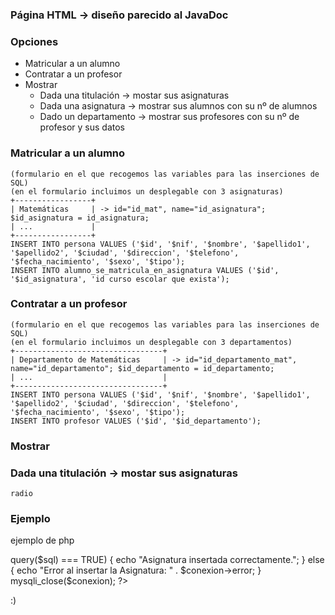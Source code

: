 ### Página HTML -> diseño parecido al JavaDoc

### Opciones
- Matricular a un alumno
- Contratar a un profesor
- Mostrar
    - Dada una titulación → mostar sus asignaturas
    - Dada una asignatura → mostrar sus alumnos con su nº de alumnos
    - Dado un departamento → mostrar sus profesores con su nº de profesor y sus datos

### Matricular a un alumno
    (formulario en el que recogemos las variables para las inserciones de SQL)
    (en el formulario incluimos un desplegable con 3 asignaturas)
    +-----------------+
    | Matemáticas     | -> id="id_mat", name="id_asignatura"; $id_asignatura = id_asignatura;
    | ...             |
    +-----------------+
    INSERT INTO persona VALUES ('$id', '$nif', '$nombre', '$apellido1', '$apellido2', '$ciudad', '$direccion', '$telefono', '$fecha_nacimiento', '$sexo', '$tipo');
    INSERT INTO alumno_se_matricula_en_asignatura VALUES ('$id', '$id_asignatura', 'id curso escolar que exista');


### Contratar a un profesor
    (formulario en el que recogemos las variables para las inserciones de SQL)
    (en el formulario incluimos un desplegable con 3 departamentos)
    +---------------------------------+
    | Departamento de Matemáticas     | -> id="id_departamento_mat", name="id_departamento"; $id_departamento = id_departamento;
    | ...                             |
    +---------------------------------+
    INSERT INTO persona VALUES ('$id', '$nif', '$nombre', '$apellido1', '$apellido2', '$ciudad', '$direccion', '$telefono', '$fecha_nacimiento', '$sexo', '$tipo');
    INSERT INTO profesor VALUES ('$id', '$id_departamento');



### Mostrar

### Dada una titulación → mostar sus asignaturas
    radio





### Ejemplo
ejemplo de php

<?php

$conexion =mysqli_connect("localhost", "root","", "universidad");

if (mysqli_connect_errno())

{

printf("MySQL connection failed with the error: %s",

mysqli_connect_error());

 exit;

}

$nombre=$_POST['nombre'];

$creditos=$_POST['creditos'];

$tipo=$_POST['tipo'];

$curso=$_POST['curso'];

$cuatrimestre=$_POST['cuatrimestre'];

$sql = "INSERT INTO asignatura (nombre, creditos, tipo, curso, cuatrimestre, id_profesor, id_grado)

        VALUES ('$nombre', '$creditos', '$tipo', '$curso', '$cuatrimestre', '3', '5')";

if ($conexion->query($sql) === TRUE) {

    echo "Asignatura insertada correctamente.";

} else {

    echo "Error al insertar la Asignatura: " . $conexion->error;

}

mysqli_close($conexion);

?>

:)
